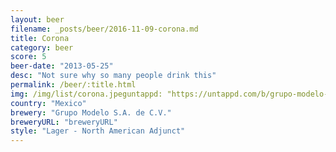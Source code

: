 ```yaml
---
layout: beer
filename: _posts/beer/2016-11-09-corona.md
title: Corona
category: beer
score: 5
beer-date: "2013-05-25"
desc: "Not sure why so many people drink this"
permalink: /beer/:title.html
img: /img/list/corona.jpeguntappd: "https://untappd.com/b/grupo-modelo-s-a--de-c-v--corona-extra--coronita--mega-/5848"
country: "Mexico"
brewery: "Grupo Modelo S.A. de C.V."
breweryURL: "breweryURL"
style: "Lager - North American Adjunct"
---
```

